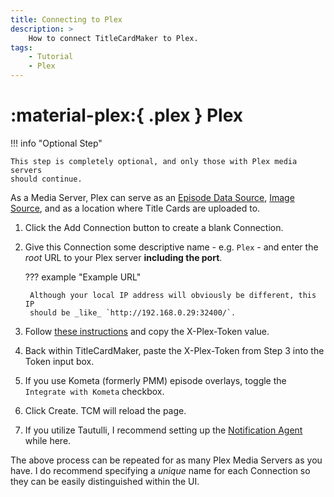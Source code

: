 ```yaml
---
title: Connecting to Plex
description: >
    How to connect TitleCardMaker to Plex.
tags:
    - Tutorial
    - Plex
---
```


# :material-plex:{ .plex } Plex

!!! info "Optional Step"

    This step is completely optional, and only those with Plex media servers
    should continue.

As a Media Server, Plex can serve as an
[Episode Data Source](../../user_guide/settings.md#episode-data-source),
[Image Source](../../user_guide/settings.md#image-source-priority), and as a
location where Title Cards are uploaded to.

1. Click the <span class="example md-button">Add Connection</span> button to
create a blank Connection.

2. Give this Connection some descriptive name - e.g. `Plex` - and enter the
_root_ URL to your Plex server __including the port__.

    ??? example "Example URL"

        Although your local IP address will obviously be different, this IP
        should be _like_ `http://192.168.0.29:32400/`.

3. Follow [these instructions](https://support.plex.tv/articles/204059436-finding-an-authentication-token-x-plex-token/) and copy the
X-Plex-Token value.

4. Back within TitleCardMaker, paste the X-Plex-Token from Step 3 into the Token
input box.

5. If you use Kometa (formerly PMM) episode overlays, toggle the `Integrate with
Kometa` checkbox.

6. Click <span class="example md-button">Create</span>. TCM will reload the
page.

7. If you utilize Tautulli, I recommend setting up the
[Notification Agent](./tautulli.md) while here.

The above process can be repeated for as many Plex Media Servers as you have. I
do recommend specifying a _unique_ name for each Connection so they can be
easily distinguished within the UI.
